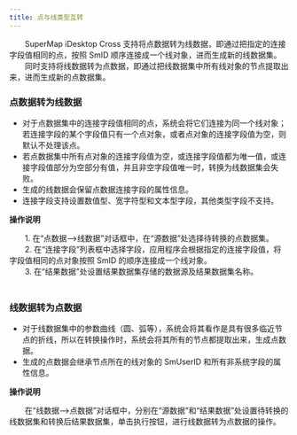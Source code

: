 ```yaml
---
title: 点与线类型互转
---
```


　　SuperMap iDesktop Cross 支持将点数据转为线数据，即通过把指定的连接字段值相同的点，按照 SmID 顺序连接成一个线对象，进而生成新的线数据集。   
　　同时支持将线数据转为点数据，即通过把线数据集中所有线对象的节点提取出来，进而生成新的点数据集。　　

### 点数据转为线数据  
  
- 对于点数据集中的连接字段值相同的点，系统会将它们连接为同一个线对象；若连接字段的某个字段值只有一个点对象，或者点对象的连接字段值为空，则默认不处理该点。  
- 若点数据集中所有点对象的连接字段值为空，或连接字段值都为唯一值，或连接字段值部分为空部分有值，并且非空字段值唯一时，转换为线数据集会失败。     
- 生成的线数据会保留点数据连接字段的属性信息。   
- 连接字段支持设置数值型、宽字符型和文本型字段，其他类型字段不支持。   

**操作说明**

　　1. 在“点数据—>线数据”对话框中，在“源数据”处选择待转换的点数据集。  
　　2. 在“连接字段”列表框中选择字段，应用程序会根据指定的连接字段值，将字段值相同的点对象按照 SmID 的顺序连接成一个线对象。  
　　3. 在“结果数据”处设置结果数据集存储的数据源及结果数据集名称。   
　　  
### 线数据转为点数据    
  
- 对于线数据集中的参数曲线（圆、弧等），系统会将其看作是具有很多临近节点的折线，所以在转换操作时，系统会将其所有的节点都提取出来，生成点数据。   
- 生成的点数据会继承节点所在的线对象的 SmUserID 和所有非系统字段的属性信息。   
  
**操作说明**  
  
　　在“线数据—>点数据”对话框中，分别在“源数据”和“结果数据”处设置待转换的线数据集和转换后结果数据集，单击执行按钮，进行线数据转为点数据的操作。  

  





